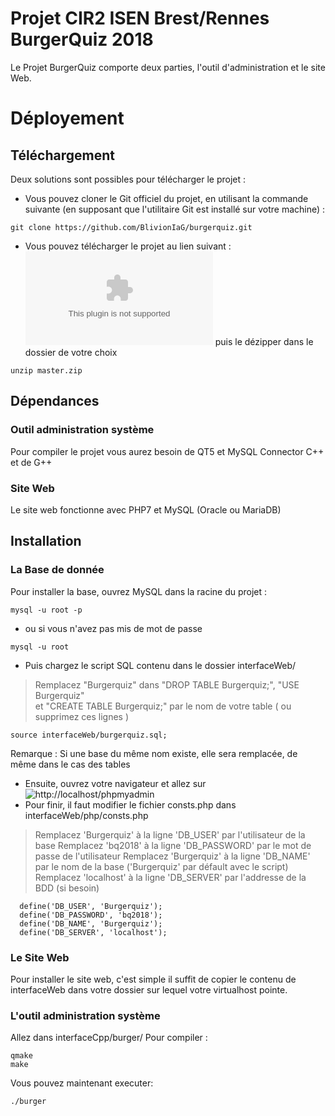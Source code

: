 # Projet CIR2 ISEN Brest/Rennes BurgerQuiz 2018

Le Projet BurgerQuiz comporte deux parties, l'outil d'administration et le site Web.

# Déployement

## Téléchargement

Deux solutions sont possibles pour télécharger le projet :

* Vous pouvez cloner le Git officiel du projet, en utilisant la commande suivante (en supposant que l'utilitaire Git est installé sur votre machine) : 
``` 
git clone https://github.com/BlivionIaG/burgerquiz.git
```
* Vous pouvez télécharger le projet au lien suivant : ![ICI](https://github.com/BlivionIaG/burgerquiz/archive/master.zip) puis le dézipper dans le dossier de votre choix
```
unzip master.zip
```

## Dépendances

### Outil administration système
Pour compiler le projet vous aurez besoin de QT5 et MySQL Connector C++ et de G++

### Site Web
Le site web fonctionne avec PHP7 et MySQL (Oracle ou MariaDB)

## Installation

### La Base de donnée
Pour installer la base, ouvrez MySQL dans la racine du projet :
```
mysql -u root -p
```
* ou si vous n'avez pas mis de mot de passe
```
mysql -u root
```
* Puis chargez le script SQL contenu dans le dossier interfaceWeb/
> Remplacez "Burgerquiz" dans "DROP TABLE Burgerquiz;", "USE Burgerquiz"  
et "CREATE TABLE 
Burgerquiz;" par le nom de votre table ( ou supprimez ces lignes )
```
source interfaceWeb/burgerquiz.sql;
```
Remarque : Si une base du même nom existe, elle sera remplacée, de même dans le cas des tables
* Ensuite, ouvrez votre navigateur et allez sur ![http://localhost/phpmyadmin](127.0.0.1/phpmyadmin)
* Pour finir, il faut modifier le fichier consts.php dans interfaceWeb/php/consts.php
> Remplacez 'Burgerquiz' à la ligne 'DB_USER' par l'utilisateur de la base
	Remplacez 'bq2018' à la ligne 'DB_PASSWORD' par le mot de passe de l'utilisateur
	Remplacez 'Burgerquiz' à la ligne 'DB_NAME' par le nom de la base ('Burgerquiz' par défault avec le script)
	Remplacez 'localhost' à la ligne 'DB_SERVER' par l'addresse de la BDD (si besoin)
```
  define('DB_USER', 'Burgerquiz');
  define('DB_PASSWORD', 'bq2018');
  define('DB_NAME', 'Burgerquiz');
  define('DB_SERVER', 'localhost');
```

### Le Site Web
Pour installer le site web, c'est simple il suffit de copier le contenu de interfaceWeb dans votre dossier sur lequel votre virtualhost pointe.

### L'outil administration système
Allez dans interfaceCpp/burger/
Pour compiler :
```
qmake
make
```
Vous pouvez maintenant executer:
```
./burger
```
